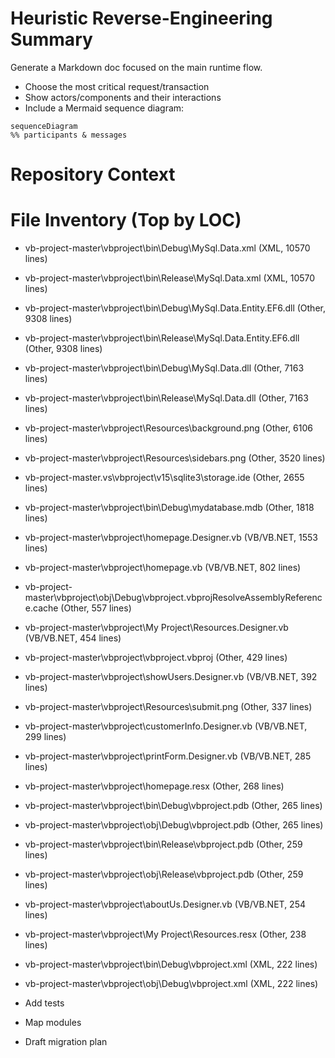 # Heuristic Reverse-Engineering Summary

Generate a Markdown doc focused on the main runtime flow.
- Choose the most critical request/transaction
- Show actors/components and their interactions
- Include a Mermaid sequence diagram:
```mermaid
sequenceDiagram
%% participants & messages
```


# Repository Context
# File Inventory (Top by LOC)
- vb-project-master\vbproject\bin\Debug\MySql.Data.xml (XML, 10570 lines)
- vb-project-master\vbproject\bin\Release\MySql.Data.xml (XML, 10570 lines)
- vb-project-master\vbproject\bin\Debug\MySql.Data.Entity.EF6.dll (Other, 9308 lines)
- vb-project-master\vbproject\bin\Release\MySql.Data.Entity.EF6.dll (Other, 9308 lines)
- vb-project-master\vbproject\bin\Debug\MySql.Data.dll (Other, 7163 lines)
- vb-project-master\vbproject\bin\Release\MySql.Data.dll (Other, 7163 lines)
- vb-project-master\vbproject\Resources\background.png (Other, 6106 lines)
- vb-project-master\vbproject\Resources\sidebars.png (Other, 3520 lines)
- vb-project-master\.vs\vbproject\v15\sqlite3\storage.ide (Other, 2655 lines)
- vb-project-master\vbproject\bin\Debug\mydatabase.mdb (Other, 1818 lines)
- vb-project-master\vbproject\homepage.Designer.vb (VB/VB.NET, 1553 lines)
- vb-project-master\vbproject\homepage.vb (VB/VB.NET, 802 lines)
- vb-project-master\vbproject\obj\Debug\vbproject.vbprojResolveAssemblyReference.cache (Other, 557 lines)
- vb-project-master\vbproject\My Project\Resources.Designer.vb (VB/VB.NET, 454 lines)
- vb-project-master\vbproject\vbproject.vbproj (Other, 429 lines)
- vb-project-master\vbproject\showUsers.Designer.vb (VB/VB.NET, 392 lines)
- vb-project-master\vbproject\Resources\submit.png (Other, 337 lines)
- vb-project-master\vbproject\customerInfo.Designer.vb (VB/VB.NET, 299 lines)
- vb-project-master\vbproject\printForm.Designer.vb (VB/VB.NET, 285 lines)
- vb-project-master\vbproject\homepage.resx (Other, 268 lines)
- vb-project-master\vbproject\bin\Debug\vbproject.pdb (Other, 265 lines)
- vb-project-master\vbproject\obj\Debug\vbproject.pdb (Other, 265 lines)
- vb-project-master\vbproject\bin\Release\vbproject.pdb (Other, 259 lines)
- vb-project-master\vbproject\obj\Release\vbproject.pdb (Other, 259 lines)
- vb-project-master\vbproject\aboutUs.Designer.vb (VB/VB.NET, 254 lines)
- vb-project-master\vbproject\My Project\Resources.resx (Other, 238 lines)
- vb-project-master\vbproject\bin\Debug\vbproject.xml (XML, 222 lines)
- vb-project-master\vbproject\obj\Debug\vbproject.xml (XML, 222 lines)

- Add tests
- Map modules
- Draft migration plan
